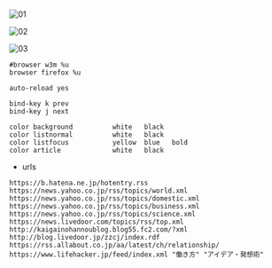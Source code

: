 # 



![01](https://user-images.githubusercontent.com/4030737/164650421-30dd7bb3-22b3-4ab0-80ba-5705c95f3933.png)


![02](https://user-images.githubusercontent.com/4030737/164650435-82fa30b5-c182-4295-838d-05caaa8887a5.png)


![03](https://user-images.githubusercontent.com/4030737/164650446-fec362b5-e62b-47c1-9ef0-809e1feaafa5.png)

```config
#browser w3m %u
browser firefox %u

auto-reload yes

bind-key k prev
bind-key j next

color background          white   black
color listnormal          white   black
color listfocus           yellow  blue   bold
color article             white   black

```

* urls
```urls
https://b.hatena.ne.jp/hotentry.rss
https://news.yahoo.co.jp/rss/topics/world.xml
https://news.yahoo.co.jp/rss/topics/domestic.xml
https://news.yahoo.co.jp/rss/topics/business.xml
https://news.yahoo.co.jp/rss/topics/science.xml
https://news.livedoor.com/topics/rss/top.xml
http://kaigainohannoublog.blog55.fc2.com/?xml
http://blog.livedoor.jp/zzcj/index.rdf
https://rss.allabout.co.jp/aa/latest/ch/relationship/
https://www.lifehacker.jp/feed/index.xml "働き方" "アイデア・発想術"

